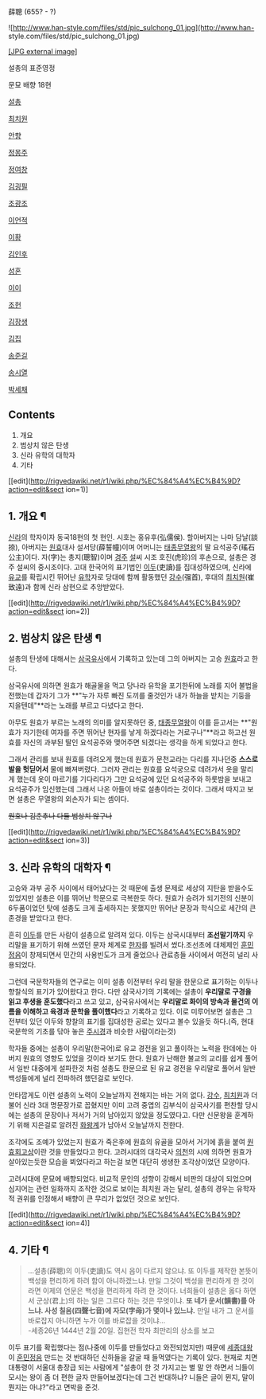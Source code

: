 薛聰 (655? - ?)

![http://www.han-style.com/files/std/pic_sulchong_01.jpg](http://www.han-
style.com/files/std/pic_sulchong_01.jpg)

[[JPG external image]](http://www.han-style.com/files/std/pic_sulchong_01.jpg)

  
설총의 표준영정

문묘 배향 18현

[설총](%EC%84%A4%EC%B4%9D.md)

[최치원](%EC%B5%9C%EC%B9%98%EC%9B%90.md)

[안향](%EC%95%88%ED%96%A5.md)

[정몽주](%EC%A0%95%EB%AA%BD%EC%A3%BC.md)

[정여창](%EC%A0%95%EC%97%AC%EC%B0%BD.md)

[김굉필](%EA%B9%80%EA%B5%89%ED%95%84.md)

[조광조](%EC%A1%B0%EA%B4%91%EC%A1%B0.md)

[이언적](%EC%9D%B4%EC%96%B8%EC%A0%81.md)

[이황](%EC%9D%B4%ED%99%A9.md)

[김인후](%EA%B9%80%EC%9D%B8%ED%9B%84.md)

[성혼](%EC%84%B1%ED%98%BC.md)

[이이](%EC%9D%B4%EC%9D%B4.md)

[조헌](%EC%A1%B0%ED%97%8C.md)

[김장생](%EA%B9%80%EC%9E%A5%EC%83%9D.md)

[김집](%EA%B9%80%EC%A7%91.md)

[송준길](%EC%86%A1%EC%A4%80%EA%B8%B8.md)

[송시열](%EC%86%A1%EC%8B%9C%EC%97%B4.md)

[박세채](%EB%B0%95%EC%84%B8%EC%B1%84.md)

## Contents

    

1. 개요 
2. 범상치 않은 탄생 
3. 신라 유학의 대학자 
4. 기타 

[[edit](http://rigvedawiki.net/r1/wiki.php/%EC%84%A4%EC%B4%9D?action=edit&sect
ion=1)]

## 1. 개요 ¶

[신라](%EC%8B%A0%EB%9D%BC.md)의 학자이자 동국18현의 첫 현인. 시호는 홍유후(弘儒侯). 할아버지는 나마
담날(談捺), 아버지는 [원효](%EC%9B%90%ED%9A%A8.md)대사 설서당(薛誓幢)이며 어머니는 [태종무열왕](%ED%83%9C%EC%A2%85%20%EB%AC%B4%EC%97%B4%EC%99%95.md)의 딸 요석공주(瑤石公主)이다.
자(字)는 총지(聰智)이며 [경주](%EA%B2%BD%EC%A3%BC.md) [설](%EC%84%A4.md)씨 시조 호진(虎珍)의
후손으로, 설총은 경주 설씨의 중시조이다. 고대 한국어의 표기법인 [이두](%EC%9D%B4%EB%91%90.md)(吏讀)를
집대성하였으며, 신라에 [유교](%EC%9C%A0%EA%B5%90.md)를 확립시킨 뛰어난
[유학](%EC%9C%A0%ED%95%99.md)자로 당대에 함께 활동했던
[강수](%EA%B0%95%EC%88%98.md)(强首), 후대의
[최치원](%EC%B5%9C%EC%B9%98%EC%9B%90.md)(崔致遠)과 함께 신라 삼현으로 추앙받았다.

  

[[edit](http://rigvedawiki.net/r1/wiki.php/%EC%84%A4%EC%B4%9D?action=edit&sect
ion=2)]

## 2. 범상치 않은 탄생 ¶

설총의 탄생에 대해서는 [삼국유사](%EC%82%BC%EA%B5%AD%EC%9C%A0%EC%82%AC.md)에서 기록하고 있는데 그의
아버지는 고승 [원효](%EC%9B%90%ED%9A%A8.md)라고 한다.

  

삼국유사에 의하면 원효가 해골물을 먹고 당나라 유학을 포기한뒤에 노래를 지어 불법을 전했는데 갑자기 그가 **"누가 자루 빠진 도끼를
줄것인가 내가 하늘을 받치는 기둥을 지을텐데"**라는 노래를 부르고 다녔다고 한다.

  

아무도 원효가 부르는 노래의 의미를 알지못하던 중, [태종무열왕](%ED%83%9C%EC%A2%85%20%EB%AC%B4%EC%97%B4%EC%99%95.md)이 이를 듣고서는 **"원효가
자기한테 여자를 주면 뛰어난 현자를 낳게 하겠다라는 거로구나"**라고 하고선 원효를 자신의 과부된 딸인 요석공주와 맺어주면 되겠다는 생각을
하게 되었다고 한다.

  

그래서 관리를 보내 원효를 데려오게 했는데 원효가 문천교라는 다리를 지나던중 **스스로 발을 헛딛어서** 물에 빠져버렸다. 그러자 관리는
원효를 요석궁으로 데려가서 옷을 말리게 했는데 옷이 마르기를 기다리다가 그만 요석궁에 있던 요석공주와 하룻밤을 보내고 요석공주가 임신했는데
그래서 나온 아들이 바로 설총이라는 것이다. 그래서 따지고 보면 설총은 무열왕의 외손자가 되는 셈이다.

  

<del>원효나 김춘추나 다들 범상치 않구나</del>

  

[[edit](http://rigvedawiki.net/r1/wiki.php/%EC%84%A4%EC%B4%9D?action=edit&sect
ion=3)]

## 3. 신라 유학의 대학자 ¶

고승와 과부 공주 사이에서 태어났다는 것 때문에 출생 문제로 세상의 지탄을 받을수도 있었지만 설총은 이를 뛰어난 학문으로 극복한듯 하다.
원효가 승려가 되기전의 신분이 6두품이었던 탓에 설총도 크게 출세하지는 못했지만 뛰어난 문장과 학식으로 세간의 큰 존경을 받았다고 한다.

  

흔히 [이두](%EC%9D%B4%EB%91%90.md)를 만든 사람이 설총으로 알려져 있다. 이두는 삼국시대부터 **조선말기까지**
우리말을 표기하기 위해 쓰였던 문자 체계로 [한자](%ED%95%9C%EC%9E%90.md)를 빌려서 썼다.조선초에 대체제인
[훈민정음](%ED%9B%88%EB%AF%BC%EC%A0%95%EC%9D%8C.md)이 창제되면서 민간의 사용빈도가 크게 줄었으나
관료층들 사이에서 여전히 널리 사용되었다.

  

그런데 국문학자들의 연구로는 이미 설총 이전부터 우리 말을 한문으로 표기하는 이두나 향찰식의 표기가 있어왔다고 한다. 다만 삼국사기의
기록에는 설총이 **우리말로 구경을 읽고 후생을 훈도했다**라고 쓰고 있고, 삼국유사에서는 **우리말로 화이의 방속과 물건의 이름을 이해하고
육경과 문학을 풀이했다**라고 기록하고 있다. 이로 미루어보면 설총은 그전부터 있던 이두와 향찰의 표기를 집대성한 공로는 있다고 볼수 있을듯
하다.(즉, 현대 국문학의 기초를 닦아 놓은 [주시경](%EC%A3%BC%EC%8B%9C%EA%B2%BD.md)과 비슷한 사람이라는것)

  

학자들 중에는 설총이 우리말(한국어)로 유교 경전을 읽고 풀이하는 노력을 한데에는 아버지 원효의 영향도 있었을 것이라 보기도 한다. 원효가
난해한 불교의 교리를 쉽게 풀어서 일반 대중에게 설파한것 처럼 설총도 한문으로 된 유교 경전을 우리말로 풀어서 일반 백성들에게 널리 전파하려
했던걸로 보인다.

  

안타깝게도 이런 설총의 노력이 오늘날까지 전해지는 바는 거의 없다. [강수](%EA%B0%95%EC%88%98.md),
[최치원](%EC%B5%9C%EC%B9%98%EC%9B%90.md)과 더불어 신라 3대 명문장가로 꼽혔지만 이미 고려 중엽의 김부식이
삼국사기를 편찬할 당시에는 설총의 문장이나 저서가 거의 남아있지 않았을 정도였다고. 다만 신문왕을 훈계하기 위해 지은걸로 알려진
[화왕계](%ED%99%94%EC%99%95%EA%B3%84.md)가 남아서 오늘날까지 전한다.

  

조각에도 조예가 있었는지 원효가 죽은후에 원효의 유골을 모아서 거기에 흙을 붙여
[원효회고상](%EC%9B%90%ED%9A%A8%ED%9A%8C%EA%B3%A0%EC%83%81.md)이란 것을 만들었다고 한다.
고려시대의 대각국사 [의천](%EC%9D%98%EC%B2%9C.md)의 시에 의하면 원효가 살아있는듯한 모습을 뵈었다라고 하는걸 보면
대단히 생생한 조각상이었던 모양이다.

  

고려시대에 문묘에 배향되었다. 비교적 문인의 성향이 강해서 비판의 대상이 되었으며 심지어는 관련 일화까지 조작한 것으로 보이는 최치원 과는
달리, 설총의 경우는 유학자적 권위를 인정해서 배향이 큰 무리가 없었던 것으로 보인다.

  

[[edit](http://rigvedawiki.net/r1/wiki.php/%EC%84%A4%EC%B4%9D?action=edit&sect
ion=4)]

## 4. 기타 ¶

> ...설총(薛聰)의 이두(吏讀)도 역시 음이 다르지 않으냐. 또 이두를 제작한 본뜻이 백성을 편리하게 하려 함이 아니하겠느냐. 만일
그것이 백성을 편리하게 한 것이라면 이제의 언문은 백성을 편리하게 하려 한 것이다. 너희들이 설총은 옳다 하면서 군상(君上)의 하는 일은
그르다 하는 것은 무엇이냐. **또 네가 운서(韻書)를 아느냐. 사성 칠음(四聲七音)에 자모(字母)가 몇이나 있느냐.** 만일 내가 그
운서를 바로잡지 아니하면 누가 이를 바로잡을 것이냐...  
-세종26년 1444년 2월 20일. 집현전 학자 최만리의 상소를 보고

  

이두 표기를 확립했다는 점(나중에 이두를 만들었다고 와전되었지만) 때문에
[세종대왕](%EC%84%B8%EC%A2%85%EB%8C%80%EC%99%95.md)이
[훈민정음](%ED%9B%88%EB%AF%BC%EC%A0%95%EC%9D%8C.md) 만드는 것 반대하던 신하들을 갈굴 때 들먹였다는
기록이 있다. 현재로 치면 대통령이 서울대 총장급 되는 사람에게 "설총이 한 것 가지고는 별 말 안 하면서 늬들이 모시는 왕이 좀 더 편한
글자 만들어보겠다는데 그건 반대하냐? 니들은 글이 뮌지, 말이 뭔지는 아냐?"라고 면박을 준것.


